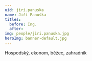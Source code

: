 ```yaml
---
uid: jiri.panuska
name: Jiří Panuška
titles:
  before: Ing.
  after: 
img: people/jiri.panuska.jpg
heroImg: banner-default.jpg
---
```


Hospodský, ekonom, běžec, zahradník
